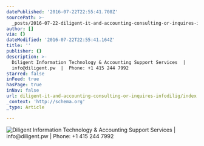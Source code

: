 ```yaml
---
datePublished: '2016-07-22T22:55:41.708Z'
sourcePath: >-
  _posts/2016-07-22-diligent-it-and-accounting-consulting-or-inquires-infodilig.md
author: []
via: {}
dateModified: '2016-07-22T22:55:41.164Z'
title: ''
publisher: {}
description: >-
  Diligent Information Technology & Accounting Support Services  | 
  info@diligent.pw  |  Phone: +1 415 244 7992
starred: false
inFeed: true
hasPage: true
inNav: false
url: diligent-it-and-accounting-consulting-or-inquires-infodilig/index.html
_context: 'http://schema.org'
_type: Article

---
```

![Diligent Information Technology & Accounting Support Services  |  info@diligent.pw  |  Phone: +1 415 244 7992](https://the-grid-user-content.s3-us-west-2.amazonaws.com/76caf10e-76df-41a4-addd-0621181e3c1a.jpg)